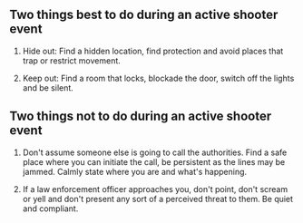 ## Two things best to do during an active shooter event
1. Hide out: Find a hidden location, find protection and avoid places that trap or restrict movement.

2. Keep out: Find a room that locks, blockade the door, switch off the lights and be silent.

## Two things not to do during an active shooter event
1. Don't assume someone else is going to call the authorities. Find a safe place where you can initiate the call, be persistent as the lines may be jammed. Calmly state where you are and what's happening.

2. If a law enforcement officer approaches you, don't point, don't scream or yell and don't present any sort of a perceived threat to them. Be quiet and compliant.